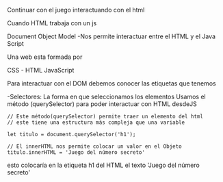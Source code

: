 Continuar con el juego interactuando con el html

Cuando HTML trabaja con un js

Document Object Model
-Nos permite interactuar entre el HTML y el Java Script

Una web esta formada por 

CSS - 
HTML
JavaScript

Para interactuar con el DOM debemos conocer las etiquetas que tenemos

-Selectores: La forma en que seleccionamos los elementos
Usamos el método (querySelector) para poder interactuar con HTML desdeJS

```
// Este método(querySelector) permite traer un elemento del html
// este tiene una estructura más compleja que una variable

let titulo = document.querySelector('h1');

// El innerHTML nos permite colocar un valor en el Objeto
titulo.innerHTML = 'Juego del número secreto'
```

esto colocaría en la etiqueta h1 del HTML el texto 'Juego del número secreto'

